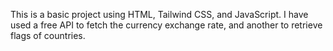 This is a basic project using HTML, Tailwind CSS, and JavaScript. I have used a free API to fetch the currency exchange rate, and another to retrieve flags of countries.
